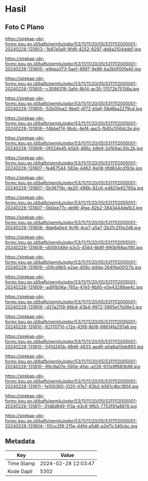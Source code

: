 # Hasil

## Foto C Plano

https://sirekap-obj-formc.kpu.go.id/bafb/pemilu/pdpr/53/11/11/20/05/5311112005001-20240226-131803--1b87a5a9-9fd9-4252-8297-dd4a3104ddd1.jpg

https://sirekap-obj-formc.kpu.go.id/bafb/pemilu/pdpr/53/11/11/20/05/5311112005001-20240226-131805--e9eea373-5ae1-4997-9e86-ba3b0f00fa40.jpg

https://sirekap-obj-formc.kpu.go.id/bafb/pemilu/pdpr/53/11/11/20/05/5311112005001-20240226-131805--c3066318-3afd-4b14-ac35-17072b75158a.jpg

https://sirekap-obj-formc.kpu.go.id/bafb/pemilu/pdpr/53/11/11/20/05/5311112005001-20240226-131805--52b00ea2-9be0-4f72-b1a6-58d6ba2279cd.jpg

https://sirekap-obj-formc.kpu.go.id/bafb/pemilu/pdpr/53/11/11/20/05/5311112005001-20240226-131806--14bbef74-9bdc-4ef4-aac5-fb65c556dc2e.jpg

https://sirekap-obj-formc.kpu.go.id/bafb/pemilu/pdpr/53/11/11/20/05/5311112005001-20240226-131806--0f024e45-b5b5-486c-b9e9-2d1b9ac30c2b.jpg

https://sirekap-obj-formc.kpu.go.id/bafb/pemilu/pdpr/53/11/11/20/05/5311112005001-20240226-131807--fe467544-583e-4462-8e08-9fd834cd193e.jpg

https://sirekap-obj-formc.kpu.go.id/bafb/pemilu/pdpr/53/11/11/20/05/5311112005001-20240226-131807--5b36719c-da20-496b-82c6-e4820e62765a.jpg

https://sirekap-obj-formc.kpu.go.id/bafb/pemilu/pdpr/53/11/11/20/05/5311112005001-20240226-131807--0b0ee77c-de96-4fae-82b2-3843444da1b3.jpg

https://sirekap-obj-formc.kpu.go.id/bafb/pemilu/pdpr/53/11/11/20/05/5311112005001-20240226-131808--8de6a0e4-9cf6-4ce7-a5a7-2b31c2f0e2d6.jpg

https://sirekap-obj-formc.kpu.go.id/bafb/pemilu/pdpr/53/11/11/20/05/5311112005001-20240226-131808--d009349d-b3c5-4564-8b8f-990bf68acf90.jpg

https://sirekap-obj-formc.kpu.go.id/bafb/pemilu/pdpr/53/11/11/20/05/5311112005001-20240226-131809--d3fcd9b5-e2ae-406c-b9da-264f6a00f27b.jpg

https://sirekap-obj-formc.kpu.go.id/bafb/pemilu/pdpr/53/11/11/20/05/5311112005001-20240226-131809--ad91b06a-765a-47e5-8b95-e5e43289ae4c.jpg

https://sirekap-obj-formc.kpu.go.id/bafb/pemilu/pdpr/53/11/11/20/05/5311112005001-20240226-131809--d37a2119-86b4-43b4-9972-5865ef7b08e3.jpg

https://sirekap-obj-formc.kpu.go.id/bafb/pemilu/pdpr/53/11/11/20/05/5311112005001-20240226-131810--62170710-c12e-43f8-8b16-68614fa297a6.jpg

https://sirekap-obj-formc.kpu.go.id/bafb/pemilu/pdpr/53/11/11/20/05/5311112005001-20240226-131810--541d245b-48d8-4833-aed9-e0a8a00eb893.jpg

https://sirekap-obj-formc.kpu.go.id/bafb/pemilu/pdpr/53/11/11/20/05/5311112005001-20240226-131810--99c9a07e-590e-4fdc-a226-931e9f683b96.jpg

https://sirekap-obj-formc.kpu.go.id/bafb/pemilu/pdpr/53/11/11/20/05/5311112005001-20240226-131811--1e100360-3120-47e7-83b2-b561c4bc1804.jpg

https://sirekap-obj-formc.kpu.go.id/bafb/pemilu/pdpr/53/11/11/20/05/5311112005001-20240226-131811--31d8d949-1f3a-43c6-9fb5-7753f91a8976.jpg

https://sirekap-obj-formc.kpu.go.id/bafb/pemilu/pdpr/53/11/11/20/05/5311112005001-20240226-131804--1f2cc2f8-215e-44fd-a5d6-a2ef1c340cbc.jpg


## Metadata

| Key        | Value               |
| ---------- | ------------------- |
| Time Stamp | 2024-02-28 12:03:47 |
| Kode Dapil | 5302                |




